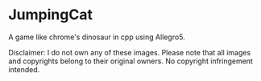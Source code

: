 # JumpingCat

A game like chrome's dinosaur in cpp using Allegro5.

Disclaimer:  I do not own any of these images.
Please note that all images and copyrights belong to their original owners.
No copyright infringement intended.
